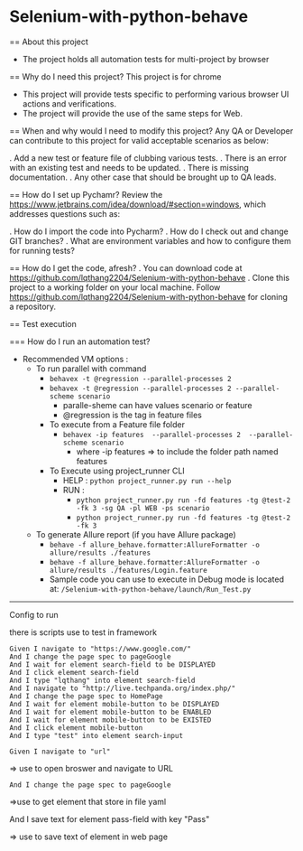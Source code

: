 # Selenium-with-python-behave

== About this project
* The project holds all automation tests for multi-project by browser


== Why do I need this project?
This project is for chrome

* This project will provide tests specific to performing various browser UI actions and verifications.
* The project will provide the use of the same steps for Web.

== When and why would I need to modify this project?
Any QA or Developer can contribute to this project for valid acceptable scenarios as below:

. Add a new test or feature file of clubbing various tests.
. There is an error with an existing test and needs to be updated.
. There is missing documentation.
. Any other case that should be brought up to QA leads.

== How do I set up Pychamr?
Review the https://www.jetbrains.com/idea/download/#section=windows, which addresses
questions such as:

. How do I import the code into Pycharm?
. How do I check out and change GIT branches?
. What are environment variables and how to configure them for running tests?

== How do I get the code, afresh?
. You can download code at https://github.com/lqthang2204/Selenium-with-python-behave
. Clone this project to a working folder on your local machine.
Follow https://github.com/lqthang2204/Selenium-with-python-behave for cloning a repository.

== Test execution

=== How do I run an automation test?
* Recommended VM options :
  * To run parallel with command
    * ```behavex -t @regression --parallel-processes 2```
    * ```behavex -t @regression --parallel-processes 2 --parallel-scheme scenario```
      * paralle-sheme can have values scenario or feature
      * @regression is the tag in feature files
    * To execute from a Feature file folder 
      * ```behavex -ip features  --parallel-processes 2  --parallel-scheme scenario```
        * where -ip features => to include the folder path named features
    * To Execute using project_runner CLI
      * HELP : ```python project_runner.py run --help```
      * RUN  :
          *   ```python project_runner.py run -fd features -tg @test-2 -fk 3 -sg QA -pl WEB -ps scenario```
          *   ```python project_runner.py run -fd features -tg @test-2 -fk 3```
  * To generate Allure report (if you have Allure package)
    * ```behave -f allure_behave.formatter:AllureFormatter -o allure/results ./features```
    * ```behave -f allure_behave.formatter:AllureFormatter -o allure/results ./features/Login.feature```
    * Sample code you can use to execute in Debug mode is located at: ```/Selenium-with-python-behave/launch/Run_Test.py```
----



Config to run

there is scripts use to test in framework

    Given I navigate to "https://www.google.com/"
    And I change the page spec to pageGoogle
    And I wait for element search-field to be DISPLAYED
    And I click element search-field
    And I type "lqthang" into element search-field
    And I navigate to "http://live.techpanda.org/index.php/"
    And I change the page spec to HomePage
    And I wait for element mobile-button to be DISPLAYED
    And I wait for element mobile-button to be ENABLED
    And I wait for element mobile-button to be EXISTED
    And I click element mobile-button
    And I type "test" into element search-input

    Given I navigate to "url"
=> use to open broswer and navigate to URL


    And I change the page spec to pageGoogle
=>use to get element that store in file yaml

And I save text for element pass-field with key "Pass"

=> use to save text of element in web page

